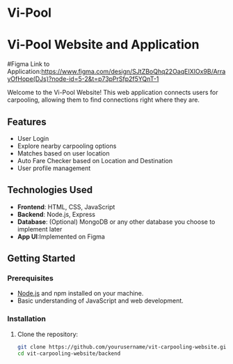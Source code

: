 # Vi-Pool
# Vi-Pool Website and Application
#Figma Link to Application:https://www.figma.com/design/SJtZBoQhq22OaqEIXIOx9B/ArrayOfHope(DJs)?node-id=5-2&t=p73pPrSfp2f5YQnT-1

Welcome to the Vi-Pool Website! This web application connects users for carpooling, allowing them to find connections right where they are. 

## Features

- User Login
- Explore nearby carpooling options
- Matches based on user location
- Auto Fare Checker based on Location and Destination
- User profile management

## Technologies Used

- **Frontend**: HTML, CSS, JavaScript
- **Backend**: Node.js, Express
- **Database**: (Optional) MongoDB or any other database you choose to implement later
- **App UI**:Implemented on Figma

## Getting Started

### Prerequisites

- [Node.js](https://nodejs.org/) and npm installed on your machine.
- Basic understanding of JavaScript and web development.

### Installation

1. Clone the repository:

   ```bash
   git clone https://github.com/yourusername/vit-carpooling-website.git
   cd vit-carpooling-website/backend
